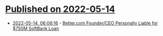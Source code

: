 # [Published on 2022-05-14](index.md)

* [2022-05-14, 06:06:16](https://news.ycombinator.com/item?id=31375463) - [Better.com Founder/CEO Personally Liable for $750M SoftBank Loan](https://techcrunch.com/2022/05/13/better-com-ceo-vishal-garg-750m-cash-infusion-from-softbank/)
